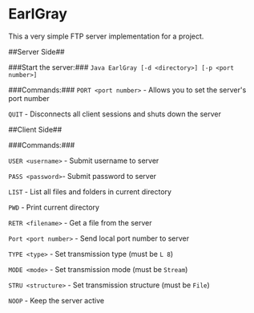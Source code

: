 EarlGray
========

This a very simple FTP server implementation for a project.

##Server Side##

###Start the server:###
`Java EarlGray [-d <directory>] [-p <port number>]`

###Commands:###
`PORT <port number>` - Allows you to set the server's port number

`QUIT` - Disconnects all client sessions and shuts down the server

##Client Side##

###Commands:###

`USER <username>` - Submit username to server

`PASS <password>`- Submit password to server

`LIST` - List all files and folders in current directory

`PWD` - Print current directory

`RETR <filename>` - Get a file from the server

`Port <port number>` - Send local port number to server

`TYPE <type>` - Set transmission type (must be `L 8`)

`MODE <mode>` - Set transmission mode (must be `Stream`)

`STRU <structure>` - Set transmission structure (must be `File`)

`NOOP` - Keep the server active
